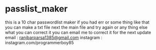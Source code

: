 # passlist_maker
this is a 10 char passwordlist maker
if you had err or some thing like that you can make a txt file next the main file and try again
or any thing else what you can correct it you can email me to correct it for the next update
email : ranjbarparsa1385@gmail.com
instagram : instagram.com/programmerboy85
